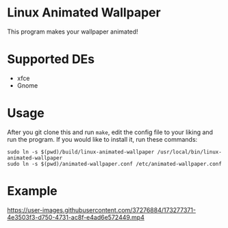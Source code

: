 # Linux Animated Wallpaper
This program makes your wallpaper animated! 
# Supported DEs
- xfce
- Gnome
# Usage
After you git clone this and run `make`, edit the config file to your liking and
 run the program. If you would like to install it, run these commands:
```
sudo ln -s $(pwd)/build/linux-animated-wallpaper /usr/local/bin/linux-animated-wallpaper
sudo ln -s $(pwd)/animated-wallpaper.conf /etc/animated-wallpaper.conf
```
# Example

https://user-images.githubusercontent.com/37276884/173277371-4e3503f3-d750-4731-ac8f-e4ad6e572449.mp4


